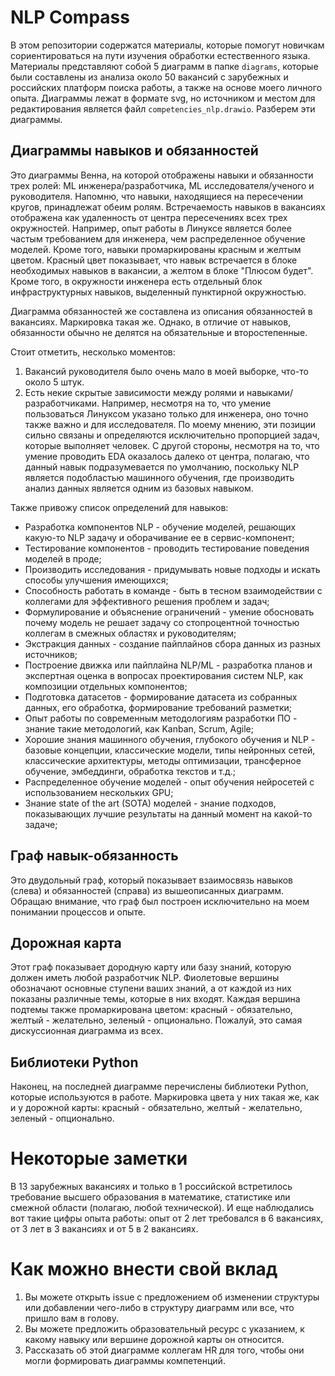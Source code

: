 

# NLP Compass

В этом репозитории содержатся материалы, которые помогут новичкам сориентироваться на пути изучения обработки естественного языка. Материалы представляют собой 5 диаграмм в папке `diagrams`, которые были составлены из анализа около 50 вакансий с зарубежных и российских платформ поиска работы, а также на основе моего личного опыта. Диаграммы лежат в формате svg, но источником и местом для редактирования является файл `competencies_nlp.drawio`. Разберем эти диаграммы.

## Диаграммы навыков и обязанностей

Это диаграммы Венна, на которой отображены навыки и обязанности трех ролей: ML инженера/разработчика, ML исследователя/ученого и руководителя. Напомню, что навыки, находящиеся на пересечении кругов, принадлежат обеим ролям. Встречаемость навыков в вакансиях отображена как удаленность от центра пересечениях всех трех окружностей. Например, опыт работы в Линуксе является более частым требованием для инженера, чем распределенное обучение моделей. Кроме того, навыки промаркированы красным и желтым цветом. Красный цвет показывает, что навык встречается в блоке необходимых навыков в вакансии, а желтом в блоке "Плюсом будет". Кроме того, в окружности инженера есть отдельный блок инфраструктурных навыков, выделенный пунктирной окружностью.

Диаграмма обязанностей же составлена из описания обязанностей в вакансиях. Маркировка такая же. Однако, в отличие от навыков, обязанности обычно не делятся на обязательные и второстепенные.

Стоит отметить, несколько моментов:

1. Вакансий руководителя было очень мало в моей выборке, что-то около 5 штук.
2. Есть некие скрытые зависимости между ролями и навыками/разработчиками. Например, несмотря на то, что умение пользоваться Линуксом указано только для инженера, оно точно также важно и для исследователя. По моему мнению, эти позиции сильно связаны и определяются исключительно пропорцией задач, которые выполняет человек. С другой стороны, несмотря на то, что умение проводить EDA оказалось далеко от центра, полагаю, что данный навык подразумевается по умолчанию, поскольку NLP является подобластью машинного обучения, где производить анализ данных является одним из базовых навыком.

Также привожу список определений для навыков:

* Разработка компонентов NLP - обучение моделей, решающих какую-то NLP задачу и оборачивание ее в сервис-компонент;
* Тестирование компонентов - проводить тестирование поведения моделей в проде;
* Производить исследования - придумывать новые подходы и искать способы улучшения имеющихся;
* Способность работать в команде - быть в тесном взаимодействии с коллегами для эффективного решения проблем и задач;
* Формулирование и объяснение ограничений - умение обосновать почему модель не решает задачу со стопроцентной точностью коллегам в смежных областях и руководителям;
* Экстракция данных - создание пайплайнов сбора данных из разных источников;
* Построение движка или пайплайна NLP/ML - разработка планов и экспертная оценка в вопросах проектирования систем NLP, как композиции отдельных компонентов; 
* Подготовка датасетов - формирование датасета из собранных данных, его обработка, формирование требований разметки;
* Опыт работы по современным методологиям разработки ПО - знание такие методологий, как Kanban, Scrum, Agile;
* Хорошие знания машинного обучения, глубокого обучения и NLP - базовые концепции, классические модели, типы нейронных сетей, классические архитектуры, методы оптимизации, трансферное обучение, эмбеддинги, обработка текстов и т.д.;
* Распределенное обучение моделей - опыт обучения нейросетей с использованием нескольких GPU;
* Знание state of the art (SOTA) моделей - знание подходов, показывающих лучшие результаты на данный момент на какой-то задаче;

## Граф навык-обязанность

Это двудольный граф, который показывает взаимосвязь навыков (слева) и обязанностей (справа) из вышеописанных диаграмм. Обращаю внимание, что граф был построен исключительно на моем понимании процессов и опыте. 

## Дорожная карта

Этот граф показывает дородную карту или базу знаний, которую должен иметь любой разработчик NLP. Фиолетовые вершины обозначают основные ступени ваших знаний, а от каждой из них показаны различные темы, которые в них входят. Каждая вершина подтемы также промаркирована цветом: красный - обязательно, желтый - желательно, зеленый - опционально. Пожалуй, это самая дискуссионная диаграмма из всех.

## Библиотеки Python

Наконец, на последней диаграмме перечислены библиотеки Python, которые используются в работе. Маркировка цвета у них такая же, как и у дорожной карты: красный - обязательно, желтый - желательно, зеленый - опционально.

# Некоторые заметки

В 13 зарубежных вакансиях и только в 1 российской встретилось требование высшего образования в математике, статистике или смежной области (полагаю, любой технической). И еще наблюдались вот такие цифры опыта работы: опыт от 2 лет требовался в 6 вакансиях, от 3 лет в 3 вакансиях и от 5 в 2 вакансиях.

# Как можно внести свой вклад

1. Вы можете открыть issue с предложением об изменении структуры или добавлении чего-либо в структуру диаграмм или все, что пришло вам в голову.
2. Вы можете предложить образовательный ресурс с указанием, к какому навыку или вершине дорожной карты он относится.
3. Рассказать об этой диаграмме коллегам HR для того, чтобы они могли формировать диаграммы компетенций.


